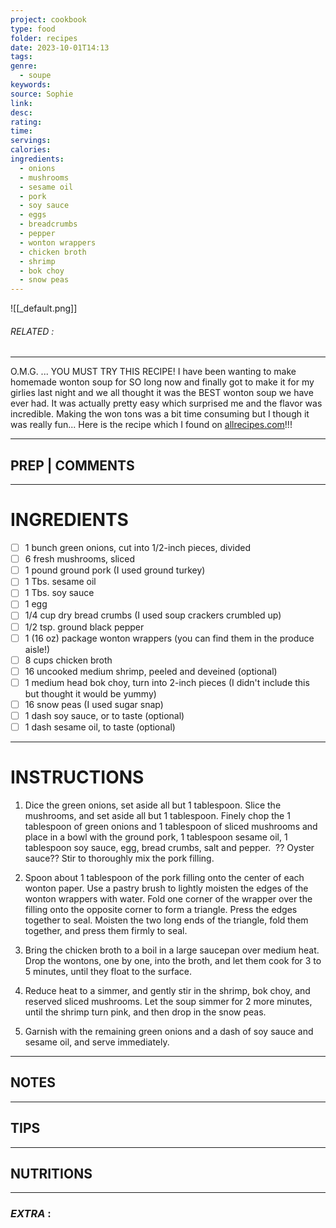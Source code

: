 ```yaml
---
project: cookbook
type: food
folder: recipes
date: 2023-10-01T14:13
tags: 
genre:
  - soupe
keywords: 
source: Sophie
link: 
desc: 
rating: 
time: 
servings: 
calories: 
ingredients:
  - onions
  - mushrooms
  - sesame oil
  - pork
  - soy sauce
  - eggs
  - breadcrumbs
  - pepper
  - wonton wrappers
  - chicken broth
  - shrimp
  - bok choy
  - snow peas
---
```


![[_default.png]]
###### *RELATED* : 
---
O.M.G. ... YOU MUST TRY THIS RECIPE! I have been wanting to make homemade wonton soup for SO long now and finally got to make it for my girlies last night and we all thought it was the BEST wonton soup we have ever had. It was actually pretty easy which surprised me and the flavor was incredible. Making the won tons was a bit time consuming but I though it was really fun... Here is the recipe which I found on [allrecipes.com](http://allrecipes.com/)!!!

---
## PREP | COMMENTS



---
# INGREDIENTS

- [ ] 1 bunch green onions, cut into 1/2-inch pieces, divided
- [ ] 6 fresh mushrooms, sliced
- [ ] 1 pound ground pork (I used ground turkey)
- [ ] 1 Tbs. sesame oil
- [ ] 1 Tbs. soy sauce
- [ ] 1 egg
- [ ] 1/4 cup dry bread crumbs (I used soup crackers crumbled up)
- [ ] 1/2 tsp. ground black pepper
- [ ] 1 (16 oz) package wonton wrappers (you can find them in the produce aisle!)
- [ ] 8 cups chicken broth
- [ ] 16 uncooked medium shrimp, peeled and deveined (optional)
- [ ] 1 medium head bok choy, turn into 2-inch pieces (I didn't include this but thought it would be yummy)
- [ ] 16 snow peas (I used sugar snap)
- [ ] 1 dash soy sauce, or to taste (optional)
- [ ] 1 dash sesame oil, to taste (optional)

---
# INSTRUCTIONS

1. Dice the green onions, set aside all but 1 tablespoon. Slice the mushrooms, and set aside all but 1 tablespoon. Finely chop the 1 tablespoon of green onions and 1 tablespoon of sliced mushrooms and place in a bowl with the ground pork, 1 tablespoon sesame oil, 1 tablespoon soy sauce, egg, bread crumbs, salt and pepper.  ?? Oyster sauce?? Stir to thoroughly mix the pork filling.

2. Spoon about 1 tablespoon of the pork filling onto the center of each wonton paper. Use a pastry brush to lightly moisten the edges of the wonton wrappers with water. Fold one corner of the wrapper over the filling onto the opposite corner to form a triangle. Press the edges together to seal. Moisten the two long ends of the triangle, fold them together, and press them firmly to seal.

3. Bring the chicken broth to a boil in a large saucepan over medium heat. Drop the wontons, one by one, into the broth, and let them cook for 3 to 5 minutes, until they float to the surface.
4. Reduce heat to a simmer, and gently stir in the shrimp, bok choy, and reserved sliced mushrooms. Let the soup simmer for 2 more minutes, until the shrimp turn pink, and then drop in the snow peas.
5. Garnish with the remaining green onions and a dash of soy sauce and sesame oil, and serve immediately.

---
## NOTES



---
## TIPS



---
## NUTRITIONS



---
### *EXTRA* :



